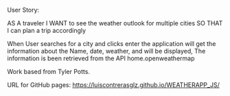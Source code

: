 User Story:

AS A traveler
I WANT to see the weather outlook for multiple cities
SO THAT I can plan a trip accordingly

When User searches for a city and clicks enter the application will get the information about the Name, date, weather, and will be displayed,
The information is been retrieved from the API home.openweathermap

Work based from Tyler Potts.

URL for GitHub pages: https://luiscontrerasglz.github.io/WEATHERAPP_JS/
